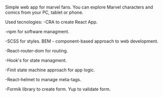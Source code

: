 Simple web app for marvel fans. 
You can explore Marvel characters and comics from your PC, tablet or phone.


Used tecnologies:
-CRA to create React App.

-npm for software managment.

-SCSS for styles. BEM - component-based approach to web development.

-React-router-dom for routing.

-Hook's for state managment. 

-Finit state machine approach for app logic.

-React-helmet to manage meta-tags.

-Formik library to create form. Yup to validate form.


